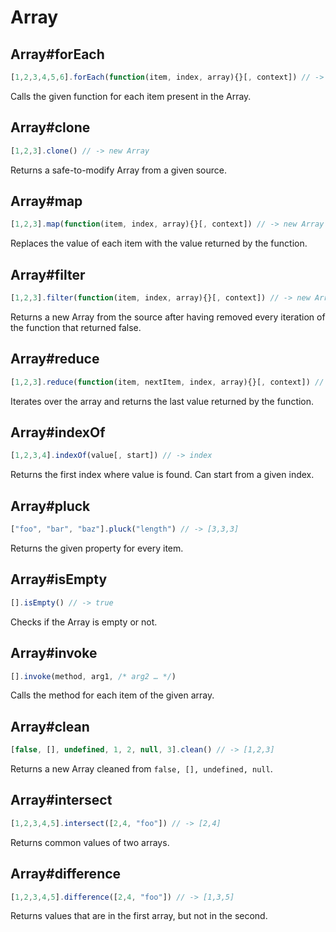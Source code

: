 # Array

## Array#forEach

```js
[1,2,3,4,5,6].forEach(function(item, index, array){}[, context]) // -> Array
```

Calls the given function for each item present in the Array.  

## Array#clone

```js
[1,2,3].clone() // -> new Array
```

Returns a safe-to-modify Array from a given source. 

## Array#map

```js
[1,2,3].map(function(item, index, array){}[, context]) // -> new Array
```

Replaces the value of each item with the value returned by the function. 

## Array#filter

```js 
[1,2,3].filter(function(item, index, array){}[, context]) // -> new Array
```

Returns a new Array from the source after having removed every iteration of the function that returned false. 

## Array#reduce

```js
[1,2,3].reduce(function(item, nextItem, index, array){}[, context]) // -> object
```

Iterates over the array and returns the last value returned by the function.

## Array#indexOf

```js
[1,2,3,4].indexOf(value[, start]) // -> index
``` 

Returns the first index where value is found. Can start from a given index. 

## Array#pluck

```js
["foo", "bar", "baz"].pluck("length") // -> [3,3,3]
```

Returns the given property for every item. 

## Array#isEmpty

```js
[].isEmpty() // -> true
```

Checks if the Array is empty or not.

## Array#invoke

```js
[].invoke(method, arg1, /* arg2 … */)
```

Calls the method for each item of the given array. 

## Array#clean

```js
[false, [], undefined, 1, 2, null, 3].clean() // -> [1,2,3]
```

Returns a new Array cleaned from `false, [], undefined, null`. 

## Array#intersect

```js
[1,2,3,4,5].intersect([2,4, "foo"]) // -> [2,4]
```

Returns common values of two arrays. 

## Array#difference

```js
[1,2,3,4,5].difference([2,4, "foo"]) // -> [1,3,5]
```

Returns values that are in the first array, but not in the second. 


